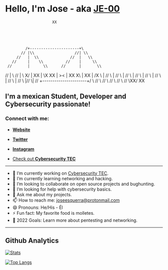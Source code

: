 # Hello, I'm Jose - aka [JE-00](https://www.linkedin.com/in/jose-esquerra/)

                         XX





             /+----------------------+\
           // |\\                  //| \\
         //   |  \\              //  |   \\
       //     |    \\          //    |     \\
     //       |      \\      //      |       \\
   //         |        \\  //        |         \\
 X/           |          XX          |           \X
XX            |          ><          |            XX
 X\           |          XX          |           /X
   \\         |        //  \\        |         //
     \\       |      //      \\      |       //
       \\     |    //          \\    |     //
         \\   |  //              \\  |   //
           \\ |//                  \\| //
             \+----------------------+/
              \\                    //
                \\                //
                  \\            //
                    \\        //
                      \\    //
                        \XX/
                         XX

## I'm a mexican Student, Developer and Cybersecurity passionate!

### Connect with me:

- [**Website**](https://www.joseesquerra.com)

- [**Twitter**](https://twitter.com/jose_esquerra)

- [**Instagram**](https://www.instagram.com/joseesquerra2/)



- [Check out **Cybersecurity TEC**](https://linktr.ee/cybersecurity.mty)

---

- 🔭 I’m currently working on [Cybersecurity TEC](https://linktr.ee/cybersecurity.mty).
- 🌱 I’m currently learning networking and hacking.
- 👯 I’m looking to collaborate on open source projects and bughunting.
- 🤔 I’m looking for help with cybersecurity basics.
- 💬 Ask me about my projects.
- 📫 How to reach me: <joseesquerra@protonmail.com>
- 😄 Pronouns: He/His - Él
- ⚡ Fun fact: My favorite food is molletes.
- 🥅 2022 Goals: Learn more about pentesting and networking.

---

## Github Analytics

[![Stats](https://github-readme-stats.vercel.app/api?username=JE-00&count_private=true&show_icons=true&theme=github_dark)](https://github.com/anuraghazra/github-readme-stats)

[![Top Langs](https://github-readme-stats.vercel.app/api/top-langs/?username=JE-00&layout=compact&theme=github_dark)](https://github.com/anuraghazra/github-readme-stats)
